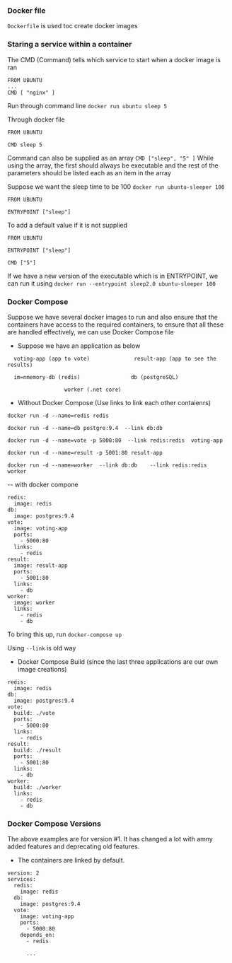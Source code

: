 ### Docker file
``` Dockerfile ``` is used toc create docker images

### Staring a service within a container
The CMD (Command) tells which service to start when a docker image is ran
```
FROM UBUNTU
...
CMD [ "nginx" ]
```

Run through command line
``` docker run ubuntu sleep 5 ```

Through docker file
```
FROM UBUNTU

CMD sleep 5
```
Command can also be supplied as an array ``` CMD ["sleep", "5" ] ```
While using the array, the first should always be executable and the rest of the parameters should be listed each as an item in the array

Suppose we want the sleep time to be 100 ``` docker run ubuntu-sleeper 100 ```
```
FROM UBUNTU

ENTRYPOINT ["sleep"]
```

To add a default value if it is not supplied
```
FROM UBUNTU

ENTRYPOINT ["sleep"]

CMD ["5"]
```

If we have a new version of the executable which is in ENTRYPOINT, we can run it using ``` docker run --entrypoint sleep2.0 ubuntu-sleeper 100 ```



### Docker Compose
Suppose we have several docker images to run and also ensure that the containers have access to the required containers, to ensure that all these are handled effectively, we can use Docker Compose file

- Suppose we have an application as below
```
  voting-app (app to vote)              result-app (app to see the results)
  
  im=nmemory-db (redis)                db (postgreSQL)
   
                  worker (.net core)

```

- Without Docker Compose (Use links to link each other contaienrs)
```
docker run -d --name=redis redis

docker run -d --name=db postgre:9.4  --link db:db  

docker run -d --name=vote -p 5000:80  --link redis:redis  voting-app

docker run -d --name=result -p 5001:80 result-app

docker run -d --name=worker  --link db:db    --link redis:redis   worker
```

-- with docker compone
```
redis:
  image: redis
db:
  image: postgres:9.4
vote:
  image: voting-app
  ports:
    - 5000:80
  links:
    - redis
result:
  image: result-app
  ports:
    - 5001:80
  links:
    - db
worker:
  image: worker
  links:
    - redis
    - db
```
To bring this up, run ``` docker-compose up ```

Using ```--link``` is old way

- Docker Compose Build (since the last three applications are our own image creations)
```
redis:
  image: redis
db:
  image: postgres:9.4
vote:
  build: ./vote
  ports:
    - 5000:80
  links:
    - redis
result:
  build: ./result
  ports:
    - 5001:80
  links:
    - db
worker:
  build: ./worker
  links:
    - redis
    - db
```


### Docker Compose Versions
The above examples are for version #1. It has changed a lot with amny added features and deprecating old features.

- The containers are linked by default.
```
version: 2
services:
  redis:
    image: redis
  db:
    image: postgres:9.4
  vote:
    image: voting-app
    ports:
      - 5000:80
    depends_on:
      - redis
      
      ...
```
